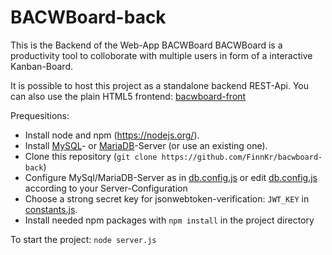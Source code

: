 # BACWBoard-back

This is the Backend of the Web-App BACWBoard
BACWBoard is a productivity tool to colloborate with multiple users in form of a interactive Kanban-Board.

It is possible to host this project as a standalone backend REST-Api.
You can also use the plain HTML5 frontend: [bacwboard-front](https://github.com/FinnKr/bacwboard-front)

Prequesitions:

* Install node and npm (https://nodejs.org/).
* Install [MySQL](https://dev.mysql.com/downloads/mysql/)- or [MariaDB](https://downloads.mariadb.org/)-Server (or use an existing one).
* Clone this repository (`git clone https://github.com/FinnKr/bacwboard-back`)
* Configure MySql/MariaDB-Server as in [db.config.js](./app/config/db.config.js) or edit [db.config.js](./app/config/db.config.js) according to your Server-Configuration
* Choose a strong secret key for jsonwebtoken-verification: `JWT_KEY` in [constants.js](./app/config/constants.js).
* Install needed npm packages with `npm install` in the project directory

To start the project: `node server.js`
